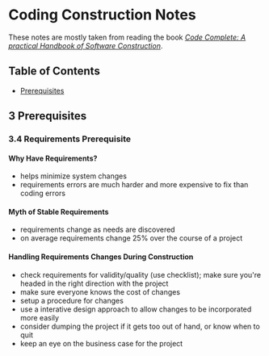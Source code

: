 # Coding Construction Notes  
These notes are mostly taken from reading the book [_Code Complete: A practical Handbook of Software Construction_](https://en.wikipedia.org/wiki/Code_Complete).

## Table of Contents
* [Prerequisites](#3-prerequisites)

## 3 Prerequisites
### 3.4 Requirements Prerequisite  
#### Why Have Requirements?  
* helps minimize system changes
* requirements errors are much harder and more expensive to fix than coding errors

#### Myth of Stable Requirements  
* requirements change as needs are discovered
* on average requirements change 25% over the course of a project

#### Handling Requirements Changes During Construction  
* check requirements for validity/quality (use checklist); make sure you're headed in the right direction with the project
* make sure everyone knows the cost of changes
* setup a procedure for changes
* use a interative design approach to allow changes to be incorporated more easily
* consider dumping the project if it gets too out of hand, or know when to quit
* keep an eye on the business case for the project

